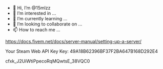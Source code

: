 - 👋 Hi, I’m @15mlzz
- 👀 I’m interested in ...
- 🌱 I’m currently learning ...
- 💞️ I’m looking to collaborate on ...
- 📫 How to reach me ...


https://docs.fivem.net/docs/server-manual/setting-up-a-server/

Your Steam Web API Key
Key: 49A18B62396BF37F2BA647B168D292E4

cfxk_J2UiWtiPpecoRqMQwtsE_38VQC0

<!---
15mlzz/15mlzz is a ✨ special ✨ repository because its `README.md` (this file) appears on your GitHub profile.
You can click the Preview link to take a look at your changes.
--->
